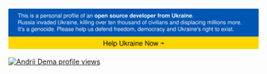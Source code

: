 [![Stand With Ukraine](https://raw.githubusercontent.com/vshymanskyy/StandWithUkraine/main/banner-personal-page.svg)](https://stand-with-ukraine.pp.ua)

[![Andrii Dema profile views](https://u8views.com/api/v1/github/profiles/12739036/views/day-week-month-total-count.svg)](https://u8views.com/github/pooknull)
